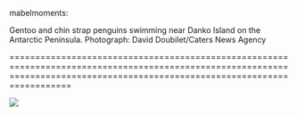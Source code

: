 <!--
id: 11718508133
link: http://tumblr.atmos.org/post/11718508133/mabelmoments-gentoo-and-chin-strap-penguins
slug: mabelmoments-gentoo-and-chin-strap-penguins
date: Thu Oct 20 2011 19:22:19 GMT-0700 (PDT)
publish: 2011-10-020
tags: 
title: mabelmoments:

Gentoo and chin strap penguins swimming near Danko Island on the Antarctic Peninsula.                 		 				    Photograph: David Doubilet/Caters News Agency

-->


mabelmoments:

Gentoo and chin strap penguins swimming near Danko Island on the Antarctic Peninsula.                 		 				    Photograph: David Doubilet/Caters News Agency

==============================================================================================================================================================================

![](http://25.media.tumblr.com/tumblr_ltd0yyULL31qz7tiao1_1280.jpg)

